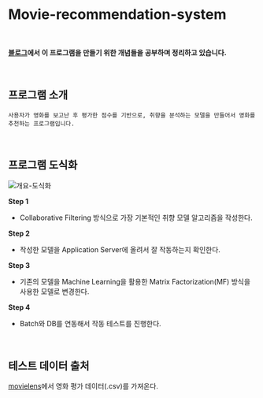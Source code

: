 # Movie-recommendation-system

<br>

**[블로그](https://blog.naver.com/PostList.nhn?blogId=eddy5360&from=postList&categoryNo=42)에서 이 프로그램을 만들기 위한 개념들을 공부하며 정리하고 있습니다.**

<br>

## 프로그램 소개

```
사용자가 영화를 보고난 후 평가한 점수를 기반으로, 취향을 분석하는 모델을 만들어서 영화를 추천하는 프로그램입니다.
```

<br>

## 프로그램 도식화

![개요-도식화](https://user-images.githubusercontent.com/52629158/107345977-811c7100-6b07-11eb-8fc3-11b6984b8e4c.jpg)

**Step 1**

- Collaborative Filtering 방식으로 가장 기본적인 취향 모델 알고리즘을 작성한다.

**Step 2**

- 작성한 모델을 Application Server에 올려서 잘 작동하는지 확인한다.

**Step 3**

- 기존의 모델을 Machine Learning을 활용한 Matrix Factorization(MF) 방식을 사용한 모델로 변경한다.

**Step 4**

- Batch와 DB를 연동해서 작동 테스트를 진행한다.

<br>

## 테스트 데이터 출처

[movielens](https://grouplens.org/datasets/movielens/)에서 영화 평가 데이터(.csv)를 가져온다.